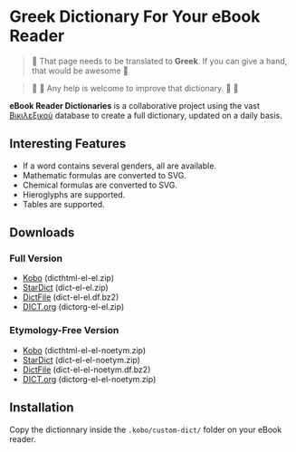 # Greek Dictionary For Your eBook Reader

> 🥇 That page needs to be translated to **Greek**. If you can give a hand, that would be awesome 🥰

> :construction:
> :construction:
> Any help is welcome to improve that dictionary.
> :construction:
> :construction:

**eBook Reader Dictionaries** is a collaborative project using the vast [Βικιλεξικού](https://el.wiktionary.org/) database to create a full dictionary, updated on a daily basis.

## Interesting Features

- If a word contains several genders, all are available.
- Mathematic formulas are converted to SVG.
- Chemical formulas are converted to SVG.
- Hieroglyphs are supported.
- Tables are supported.

## Downloads

### Full Version

- [Kobo](https://github.com/BoboTiG/ebook-reader-dict/releases/download/el/dicthtml-el-el.zip) (dicthtml-el-el.zip)
- [StarDict](https://github.com/BoboTiG/ebook-reader-dict/releases/download/el/dict-el-el.zip) (dict-el-el.zip)
- [DictFile](https://github.com/BoboTiG/ebook-reader-dict/releases/download/el/dict-el-el.df.bz2) (dict-el-el.df.bz2)
- [DICT.org](https://github.com/BoboTiG/ebook-reader-dict/releases/download/el/dictorg-el-el.zip) (dictorg-el-el.zip)

### Etymology-Free Version

- [Kobo](https://github.com/BoboTiG/ebook-reader-dict/releases/download/el/dicthtml-el-el-noetym.zip) (dicthtml-el-el-noetym.zip)
- [StarDict](https://github.com/BoboTiG/ebook-reader-dict/releases/download/el/dict-el-el-noetym.zip) (dict-el-el-noetym.zip)
- [DictFile](https://github.com/BoboTiG/ebook-reader-dict/releases/download/el/dict-el-el-noetym.df.bz2) (dict-el-el-noetym.df.bz2)
- [DICT.org](https://github.com/BoboTiG/ebook-reader-dict/releases/download/el/dictorg-el-el-noetym.zip) (dictorg-el-el-noetym.zip)

## Installation

Copy the dictionnary inside the `.kobo/custom-dict/` folder on your eBook reader.
